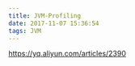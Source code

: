 ```yaml
---
title: JVM-Profiling
date: 2017-11-07 15:36:54
tags: JVM
---
```


https://yq.aliyun.com/articles/2390